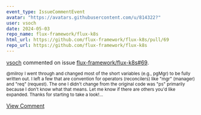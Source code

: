 ```yaml
---
event_type: IssueCommentEvent
avatar: "https://avatars.githubusercontent.com/u/814322?"
user: vsoch
date: 2024-05-03
repo_name: flux-framework/flux-k8s
html_url: https://github.com/flux-framework/flux-k8s/pull/69
repo_url: https://github.com/flux-framework/flux-k8s
---
```


<a href='https://github.com/vsoch' target='_blank'>vsoch</a> commented on issue <a href='https://github.com/flux-framework/flux-k8s/pull/69' target='_blank'>flux-framework/flux-k8s#69</a>.

<small>@milroy I went through and changed most of the short variables (e.g., pgMgr) to be fully written out. I left a few that are convention for operators (reconcilers) like "mgr" (manager) and "req" (request). The one I didn't change from the original code was "ps" primarily because I don't know what that means. Let me know if there are others you'd like expanded. Thanks for starting to take a look!...</small>

<a href='https://github.com/flux-framework/flux-k8s/pull/69' target='_blank'>View Comment</a>